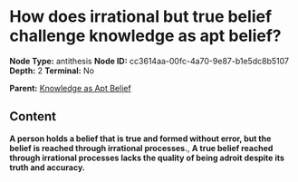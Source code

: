 # How does irrational but true belief challenge knowledge as apt belief?

**Node Type:** antithesis
**Node ID:** cc3614aa-00fc-4a70-9e87-b1e5dc8b5107
**Depth:** 2
**Terminal:** No

**Parent:** [Knowledge as Apt Belief](knowledge-as-apt-belief.md)

## Content

**A person holds a belief that is true and formed without error, but the belief is reached through irrational processes.**, **A true belief reached through irrational processes lacks the quality of being adroit despite its truth and accuracy.**

